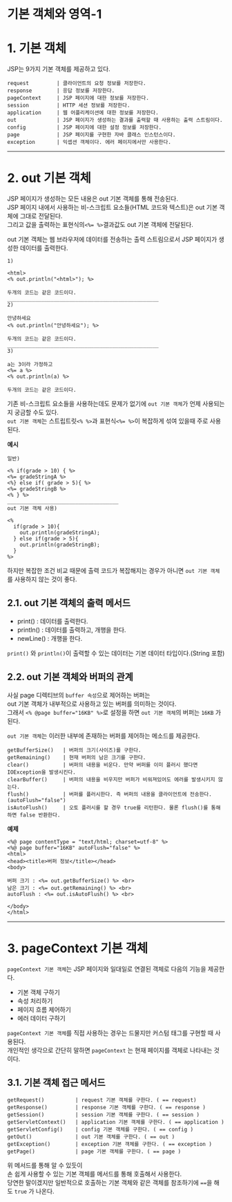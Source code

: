 기본 객체와 영역-1
=======================
# 1. 기본 객체
JSP는 9가지 기본 객체를 제공하고 있다.  
```
request         | 클라이언트의 요청 정보를 저장한다.  
response        | 응답 정보를 저장한다.
pageContext     | JSP 페이지에 대한 정보를 저장한다.
session         | HTTP 세션 정보를 저장한다.
application     | 웹 어플리케이션에 대한 정보를 저장한다.
out             | JSP 페이지가 생성하는 결과를 출력할 때 사용하는 출력 스트림이다.
config          | JSP 페이지에 대한 설정 정보를 저장한다.
page            | JSP 페이지를 구현한 자바 클래스 인스턴스이다.
exception       | 익셉션 객체이다. 에러 페이지에서만 사용한다.
```
  
***
# 2. out 기본 객체  
JSP 페이지가 생성하는 모든 내용은 out 기본 객체를 통해 전송된다.     
JSP 페이지 내에서 사용하는 비-스크립트 요소들(HTML 코드와 텍스트)은 out 기본 객체에 그대로 전달된다.   
그리고 값을 출력하는 표현식의```<%= %>```결과값도 out 기본 객체에 전달된다.    
     
out 기본 객체는 웹 브라우저에 데이터를 전송하는 출력 스트림으로서 JSP 페이지가 생성한 데이터를 출력한다.    
```
1)

<html>
<% out.println("<html>"); %> 

두개의 코드는 같은 코드이다.
_________________________________________________
2)

안녕하세요
<% out.println("안녕하세요"); %>

두개의 코드는 같은 코드이다.
_________________________________________________
3) 

a는 3이라 가정하고
<%= a %>
<% out.println(a) %>
  
두개의 코드는 같은 코드이다.   
```
기존 비-스크립트 요소들을 사용하는데도 문제가 없기에 ```out 기본 객체```가 언제 사용되는지 궁금할 수도 있다.     
```out 기본 객체```는 스트립트릿```<% %>```과 표현식```<%= %>```이 복잡하게 섞여 있을때 주로 사용된다.    
    
**예시**
```
일반)

<% if(grade > 10) { %>
<%= gradeStringA %>
<%} else if( grade > 5){ %>
<%= gradeStringB %>
<% } %>
____________________________________
out 기본 객체 사용)

<%
  if(grade > 10){
    out.println(gradeStringA);
  } else if(grade > 5){
    out.println(gradeStringB);
  }
%>  
```
하지만 복잡한 조건 비교 때문에 출력 코드가 복잡해지는 경우가 아니면 ```out 기본 객체```를 사용하지 않는 것이 좋다.     
      
## 2.1. out 기본 객체의 출력 메서드  
  
* print() : 데이터를 출력한다.    
* println() : 데이터를 출력하고, 개행을 한다.  
* newLine() : 개행을 한다.    
  
```print()``` 와 ```println()```이 출력할 수 있는 데이터는 기본 데이터 타입이다.(String 포함)    
   
## 2.2. out 기본 객체와 버퍼의 관계
사실 page 디렉티브의 ```buffer 속성```으로 제어하는 버퍼는    
out 기본 객체가 내부적으로 사용하고 있는 버퍼를 의미하는 것이다.    
그래서 ```<% @page buffer="16KB" %>```로 설정을 하면 ```out 기본 객체```의 버퍼는 ```16KB``` 가 된다.   
   
```out 기본 객체```는 이러한 내부에 존재하는 버퍼를 제어하는 메소드를 제공한다.  
```
getBufferSize()   | 버퍼의 크기(사이즈)를 구한다.
getRemaining()    | 현재 버퍼의 남은 크기를 구한다.
clear()           | 버퍼의 내용을 비운다. 만약 버퍼를 이미 플러시 했다면 IOException을 발생시킨다.
clearBuffer()     | 버퍼의 내용을 비우지만 버퍼가 비워져있어도 에러를 발생시키지 않는다.
flush()           | 버퍼를 플러시한다. 즉 버퍼의 내용을 클라이언트에 전송한다. (autoFlush="false")
isAutoFlush()     | 오토 플러시를 할 경우 true를 리턴한다. 물론 flush()를 통해 하면 false 반환한다.   
```
**예제**
```
<%@ page contentType = "text/html; charset=utf-8" %>
<%@ page buffer="16KB" autoFlush="false" %>
<html>
<head><title>버퍼 정보</title></head>
<body>
 
버퍼 크기 : <%= out.getBufferSize() %> <br>
남은 크기 : <%= out.getRemaining() %> <br>
autoFlush : <%= out.isAutoFlush() %> <br>
  
</body>  
</html>    
```   
  
***   
# 3. pageContext 기본 객체  
```pageContext 기본 객체```는 JSP 페이지와 일대일로 연결된 객체로 다음의 기능을 제공한다.     
  
* 기본 객체 구하기    
* 속성 처리하기  
* 페이지 흐름 제어하기    
* 에러 데이터 구하기     
        
```pageContext 기본 객체```를 직접 사용하는 경우는 드물지만 커스텀 태그를 구현할 때 사용된다.          
개인적인 생각으로 간단히 말하면 ```pageContext``` 는 현재 페이지를 객체로 나타내는 것이다.      
    
## 3.1. 기본 객체 접근 메서드
```
getRequest()          | request 기본 객체를 구한다. ( == request) 
getResponse()         | response 기본 객체를 구한다. ( == response )
getSession()          | session 기본 객체를 구한다. ( == session )
getServletContext()   | application 기본 객체를 구한다. ( == application )
getServletConfig()    | config 기본 객체를 구한다. ( == config )
getOut()              | out 기본 객체를 구한다. ( == out )
getException()        | exception 기본 객체를 구한다. ( == exception )
getPage()             | page 기본 객체를 구한다. ( == page )
```
위 메서드를 통해 알 수 있듯이        
손 쉽게 사용할 수 있는 기본 객체를 메서드를 통해 호출해서 사용한다.       
당연한 말이겠지만 일반적으로 호출하는 기본 객체와 같은 객체를 참조하기에 ```==```을 해도 ```true``` 가 나온다.      
